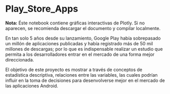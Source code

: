 # Play_Store_Apps

**Nota:** Éste notebook contiene gráficas interactivas de Plotly. Si no aparecen, se recomienda descargar el documento y compilar localmente.

En tan solo 5 años desde su lanzamiento, Google Play había sobrepasado un millón de aplicaciones publicadas y había registrado más de 50 mil millones de descargas; por lo que es indispensable realizar un estudio que permita a los desarrolladores entrar en el mercado de una forma mejor direccionada.

El objetivo de este proyecto es mostrar a través de conceptos de estadística descriptiva, relaciones entre las variables, las cuales podrían influir en la toma de decisiones para desenvolverse mejor en el mercado de las aplicaciones Android.
